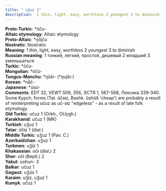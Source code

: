 ```yaml
---
title: " uǯuz 1"
description:  1 thin, light, easy, worthless 2 youngest 3 to diminish
---
```


<strong>Proto-Turkic</strong>:  *ōču-<br>
<strong>Altaic etymology</strong>:  Altaic etymology<br>
<strong> Proto-Altaic</strong>:  *ŋṓjču<br>
<strong>Nostratic</strong>:  Nostratic<br>
<strong>Meaning</strong>:  1 thin, light, easy, worthless 2 youngest 3 to diminish<br>
<strong>Russian meaning</strong>:  1 тонкий, легкий, простой, дешевый 2 младший 3 уменьшаться<br>
<strong>Turkic</strong>:  *ōču-<br>
<strong>Mongolian</strong>:  *öčü-<br>
<strong>Tungus-Manchu</strong>:  *ŋüši- (*ŋujši-)<br>
<strong>Korean</strong>:  *nằč-<br>
<strong>Japanese</strong>:  *úsú-<br>
<strong>Comments</strong>:  EDT 32, VEWT 509, 356, ЭСТЯ 1, 567-568, Лексика 339-340. Some Kypch. forms (Tat. ŭčsɨz, Bashk. ŭshŭδ 'cheap') are probably a result of reinterpreting učuz as uč-sɨz "edgeless" - as a result of late folk etymology.<br>
<strong>Old Turkic</strong>:  učuz 1 (Orkh., OUygh.)<br>
<strong>Karakhanid</strong>:  učuz 1 (MK)<br>
<strong>Turkish</strong>:  uǯuz 1<br>
<strong>Tatar</strong>:  ŭčɨz 1 (dial.)<br>
<strong>Middle Turkic</strong>:  uǯuz 1 (Pav. C.)<br>
<strong>Azerbaidzhan</strong>:  uǯuz 1<br>
<strong>Turkmen</strong>:  uǯɨ̄z 1<br>
<strong>Khakassian</strong>:  očɨ (dial.) 2<br>
<strong>Shor</strong>:  očɨ (Верб.) 2<br>
<strong>Yakut</strong>:  uohun- 3<br>
<strong>Balkar</strong>:  učuz 1<br>
<strong>Gagauz</strong>:  uǯüs 1<br>
<strong>Karaim</strong>:  uǯɨz, uǯuz 1<br>
<strong>Kumyk</strong>:  učuz 1<br>



